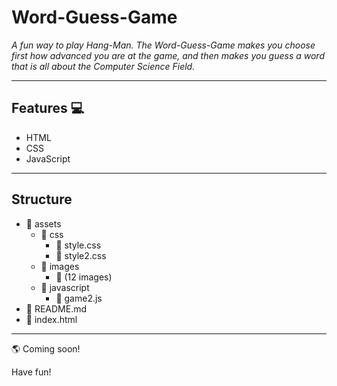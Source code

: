# Word-Guess-Game

_A fun way to play Hang-Man. The Word-Guess-Game makes you choose first how advanced you are at the game, and then makes you guess a word that is all about the Computer Science Field._

-----------------------------------------------------------------------------------------------------------------------------------------
## Features :computer:

- HTML
- CSS
- JavaScript
----------------------------------------------------------------------------------------------------------------------------------------
## Structure 

- :file_folder: assets
  - :file_folder: css
    - :page_facing_up: style.css
    - :page_facing_up: style2.css
  - :file_folder: images
    - :page_facing_up: (12 images)
  - :file_folder: javascript
    - :page_facing_up: game2.js
- :page_facing_up: README.md
- :page_facing_up: index.html
----------------------------------------------------------------------------------------------------------------------------------------
:earth_americas: Coming soon!

Have fun!
